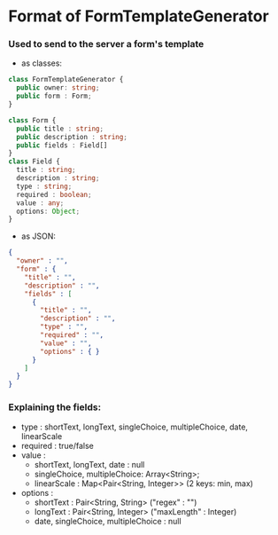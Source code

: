 # Format of FormTemplateGenerator
### Used to send to the server a form's template

- as classes: 
```typescript
class FormTemplateGenerator {
  public owner: string;
  public form : Form;
}

class Form {
  public title : string;
  public description : string;
  public fields : Field[]
}
class Field {
  title : string;
  description : string;
  type : string;
  required : boolean;
  value : any;
  options: Object;
}
````
- as JSON:

```json
{
  "owner" : "",
  "form" : {
    "title" : "",
    "description" : "",
    "fields" : [
      {
        "title" : "",
        "description" : "",
        "type" : "",
        "required" : "",
        "value" : "",
        "options" : { }
      }
    ]
  }
}
```

### Explaining the fields:

- type : shortText, longText, singleChoice, multipleChoice, date, linearScale
- required : true/false
- value :
  + shortText, longText, date : null
  + singleChoice, multipleChoice: Array\<String\>;
  + linearScale : Map\<Pair\<String, Integer\>\> (2 keys: min, max)
- options :
  + shortText : Pair\<String, String\> ("regex" : "")
  + longText : Pair\<String, Integer\> ("maxLength" : Integer)
  + date, singleChoice, multipleChoice : null
